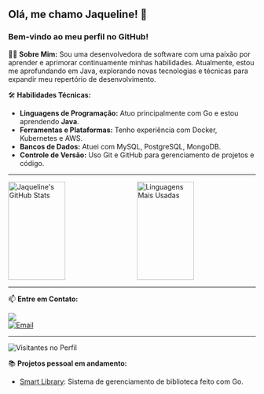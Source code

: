 ## Olá, me chamo Jaqueline! 👋
### Bem-vindo ao meu perfil no GitHub!

👩‍💻 **Sobre Mim:**
Sou uma desenvolvedora de software com uma paixão por aprender e aprimorar continuamente minhas habilidades. Atualmente, estou me aprofundando em Java, explorando novas tecnologias e técnicas para expandir meu repertório de desenvolvimento.

🛠 **Habilidades Técnicas:**
- **Linguagens de Programação:** Atuo principalmente com Go e estou aprendendo **Java**.
- **Ferramentas e Plataformas:** Tenho experiência com Docker, Kubernetes e AWS.
- **Bancos de Dados:** Atuei com MySQL, PostgreSQL, MongoDB.
- **Controle de Versão:** Uso Git e GitHub para gerenciamento de projetos e código.

---

<p align="left" style="display: flex; flex-direction: row; align-items: flex-start; gap: 20px;">
  <img src="https://github-readme-stats.vercel.app/api?username=jaquelineabreu&show_icons=true&theme=radical&count_private=true&include_all_commits=true" alt="Jaqueline's GitHub Stats" style="width: 48%; height: 200px; object-fit: contain;" />
  <img src="https://github-readme-stats.vercel.app/api/top-langs/?username=jaquelineabreu&layout=compact&theme=radical" alt="Linguagens Mais Usadas" style="width: 48%; height: 200px; object-fit: contain;" />
</p>


---

📫 **Entre em Contato:**
<p align="left">
  <a href="https://www.linkedin.com/in/jaqueline-abreu/"><img src="https://img.shields.io/badge/LinkedIn-Jaqueline%20Abreu-blue?style=flat-square&logo=linkedin"></a>
  <br>
  <a href="mailto:jaquelineabreuvr@gmail.com"><img src="https://img.shields.io/badge/Email-jaquelineabreuvr%40gmail.com-red?style=flat-square&logo=gmail&logoColor=white" alt="Email"></a>

</p>

---

<p align="left">
  <img src="https://hits.seeyoufarm.com/api/count/incr/badge.svg?url=https://github.com/jaquelineabreu&count_bg=%2379C83D&title_bg=%23555555&icon=github.svg&icon_color=%23E7E7E7&title=Visitantes&edge_flat=false" alt="Visitantes no Perfil">
</p>

📚 **Projetos pessoal em andamento:**
- [Smart Library](https://github.com/jaquelineabreu/smart-library): Sistema de gerenciamento de biblioteca feito com Go.
